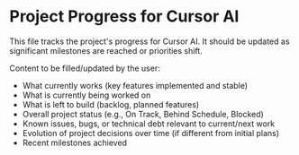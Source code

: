 # Project Progress for Cursor AI

This file tracks the project's progress for Cursor AI. It should be updated as significant milestones are reached or priorities shift.

Content to be filled/updated by the user:
- What currently works (key features implemented and stable)
- What is currently being worked on
- What is left to build (backlog, planned features)
- Overall project status (e.g., On Track, Behind Schedule, Blocked)
- Known issues, bugs, or technical debt relevant to current/next work
- Evolution of project decisions over time (if different from initial plans)
- Recent milestones achieved 